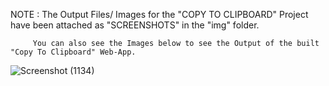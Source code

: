 NOTE : The Output Files/ Images for the "COPY TO CLIPBOARD" Project have been attached as "SCREENSHOTS" in the "img" folder.



         You can also see the Images below to see the Output of the built "Copy To Clipboard" Web-App.
     
     
![Screenshot (1134)](https://user-images.githubusercontent.com/101398263/201481791-81660d5a-ffde-47f8-bcb3-306441450f45.png)
